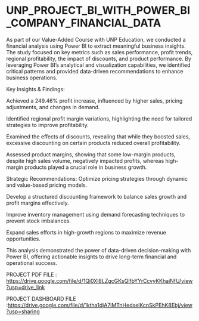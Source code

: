 # UNP_PROJECT_BI_WITH_POWER_BI_COMPANY_FINANCIAL_DATA


As part of our Value-Added Course with UNP Education, we conducted a financial analysis using Power BI to extract meaningful business insights. The study focused on key metrics such as sales performance, profit trends, regional profitability, the impact of discounts, and product performance. By leveraging Power BI’s analytical and visualization capabilities, we identified critical patterns and provided data-driven recommendations to enhance business operations.

Key Insights & Findings:

Achieved a 249.46% profit increase, influenced by higher sales, pricing adjustments, and changes in demand.

Identified regional profit margin variations, highlighting the need for tailored strategies to improve profitability.

Examined the effects of discounts, revealing that while they boosted sales, excessive discounting on certain products reduced overall profitability.

Assessed product margins, showing that some low-margin products, despite high sales volume, negatively impacted profits, whereas high-margin products played a crucial role in business growth.

Strategic Recommendations:
Optimize pricing strategies through dynamic and value-based pricing models.

Develop a structured discounting framework to balance sales growth and profit margins effectively.

Improve inventory management using demand forecasting techniques to prevent stock imbalances.

Expand sales efforts in high-growth regions to maximize revenue opportunities.

This analysis demonstrated the power of data-driven decision-making with Power BI, offering actionable insights to drive long-term financial and operational success.


PROJECT PDF FILE : https://drive.google.com/file/d/1Qi0Xl8LZgcGKsQlfbYYrCcvyKKhaiNfU/view?usp=drive_link

PROJECT DASHBOARD FILE :https://drive.google.com/file/d/1ktha1djA7lMTnHedselKcnSkPEhK8Ebj/view?usp=sharing
